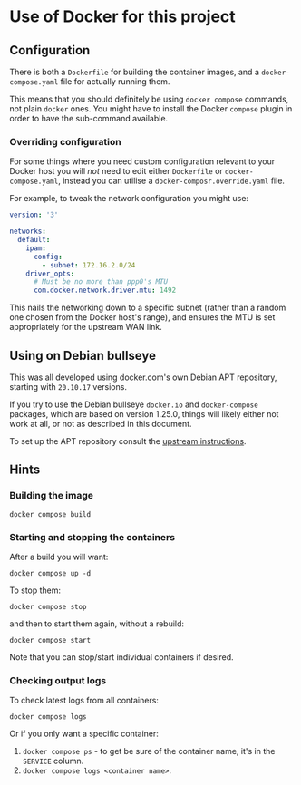 # Use of Docker for this project

## Configuration
There is both a `Dockerfile` for building the container images, and a 
`docker-compose.yaml` file for actually running them.

This means that you should definitely be using `docker compose` commands,
not plain `docker` ones.   You might have to install the Docker `compose`
plugin in order to have the sub-command available.

### Overriding configuration
For some things where you need custom configuration relevant to your
Docker host you will *not* need to edit either `Dockerfile` or
`docker-compose.yaml`, instead you can utilise a
`docker-composr.override.yaml` file.

For example, to tweak the network configuration you might use:

```yaml
version: '3'

networks:
  default:
    ipam:
      config:
        - subnet: 172.16.2.0/24
    driver_opts:
      # Must be no more than ppp0's MTU
      com.docker.network.driver.mtu: 1492
```
This nails the networking down to a specific subnet (rather than a
random one chosen from the Docker host's range), and ensures the MTU is
set appropriately for the upstream WAN link.

## Using on Debian bullseye

This was all developed using docker.com's own Debian APT repository,
starting with `20.10.17` versions.

If you try to use the Debian bullseye `docker.io` and `docker-compose`
packages, which are based on version 1.25.0, things will likely either
not work at all, or not as described in this document.

To set up the APT repository consult the
[upstream instructions](https://docs.docker.com/engine/install/debian/#set-up-the-repository).

## Hints

### Building the image

`docker compose build`

### Starting and stopping the containers

After a build you will want:

    docker compose up -d

To stop them:

    docker compose stop

and then to start them again, without a rebuild:

    docker compose start

Note that you can stop/start individual containers if desired.

### Checking output logs

To check latest logs from all containers:

    docker compose logs

Or if you only want a specific container:

1. `docker compose ps` - to get be sure of the container name, it's in
   the `SERVICE` column.
1. `docker compose logs <container name>`.

